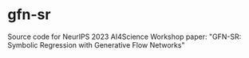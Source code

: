 # gfn-sr
Source code for NeurIPS 2023 AI4Science Workshop paper: "GFN-SR: Symbolic Regression with Generative Flow Networks"
